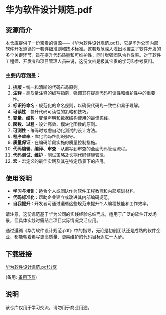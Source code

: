 # 华为软件设计规范.pdf

## 资源简介

本仓库提供了一份宝贵的资源——《华为软件设计规范.pdf》，它是华为公司内部软件开发遵循的一套详细准则和技术标准。这套规范深入浅出地覆盖了软件开发的多个关键环节，旨在提升代码质量和可维护性，同时增强团队协作效率。对于软件工程师、开发者和项目管理人员来说，这份文档是极其宝贵的学习和参考资料。

### 主要内容涵盖：

1. **排版** - 统一和清晰的代码布局原则。
2. **注释** - 高质量注释的编写指南，强调其在提高代码可读性和维护性中的重要性。
3. **标识符命名** - 规范化的命名规则，以确保代码的一致性和易于理解。
4. **可读性** - 提升代码可读性的策略和技巧。
5. **变量、结构** - 变量声明和数据结构使用的最佳实践。
6. **函数、过程** - 设计高效、模块化函数的原则。
7. **可测性** - 编码时考虑自动化测试的设计方法。
8. **程序效率** - 优化代码性能的指导。
9. **质量保证** - 在编码阶段实施的质量控制措施。
10. **代码编辑、编译、审查** - 从编写到审查的全面代码管理流程。
11. **代码测试、维护** - 测试策略及长期代码健康管理。
12. **宏** - 宏定义的最佳实践及其在特定场景下的应用。

## 使用说明

- **学习与培训**：适合个人或团队作为软件工程教育和内部培训材料。
- **代码标准化**：帮助企业建立或改进其内部编码规范。
- **自我提升**：开发者可通过遵循这些规范来提升个人编程技能和工作效率。

请注意，这份规范基于华为公司的实践经验总结而成，适用于广泛的软件开发场景，但具体实践时需结合项目实际情况灵活应用。

通过遵循《华为软件设计规范.pdf》中的指导，无论是初创团队还是成熟的软件企业，都能朝着编写更高质量、更易维护的代码目标迈进一大步。

## 下载链接
[华为软件设计规范.pdf分享](https://pan.quark.cn/s/94278022ee91) 

(备用: [备用下载](https://pan.baidu.com/s/1hyS_WZKhTbKWEDNrzD1JPw?pwd=1234))

## 说明

该仓库仅用于学习交流，请勿用于商业用途。
